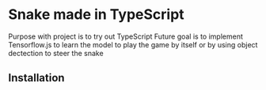 # Snake made in TypeScript
Purpose with project is to try out TypeScript
Future goal is to implement Tensorflow.js to learn the model to play the game by itself or by using object dectection to steer the snake

## Installation
